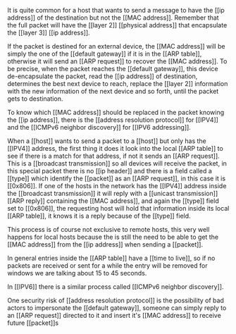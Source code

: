 It is quite common for a host that wants to send a message to have the [[ip address]] of the destination but not the [[MAC address]].
Remember that the full packet will have the [[layer 2]] [[physical address]] that encapsulate the [[layer 3]] [[ip address]].

If the packet is destined for an external device, the [[MAC address]] will be simply the one of the [[default gateway]] if it is in the [[ARP table]], otherwise it will send an [[ARP request]] to recover the [[MAC address]]. To be precise, when the packet reaches the [[default gateway]], this device de-encapsulate the packet, read the [[ip address]] of destination, determines the best next device to reach, replace the [[layer 2]] information with the new information of the next device and so forth, until the packet gets to destination.

To know which [[MAC address]] should be replaced in the packet knowing the [[ip address]], there is the [[address resolution protocol]] for [[IPV4]] and the [[ICMPv6 neighbor discovery]] for [[IPV6 addressing]].

When a [[host]] wants to send a packet to a [[host]] but only has the [[IPV4]] address, the first thing it does it look into the local [[ARP table]] to see if there is a match for that address, if not it sends an [[ARP request]]. This is a [[broadcast transmission]] so all devices will receive the packet, in this special packet there is no [[ip header]] and there is a field called a [[type]] which identify the [[packet]] as an [[ARP request]], in this case it is [[0x806]].
If one of the hosts in the network has the [[IPV4]] address inside the [[broadcast transmission]] it will reply with a [[unicast transmission]] [[ARP reply]] containing the [[MAC address]], and again the [[type]] field set to [[0x806]], the requesting host will hold that information inside its local [[ARP table]], it knows it is a reply because of the [[type]] field.

This process is of course not exclusive to remote hosts, this very well happens for local hosts because the is still the need to be able to get the [[MAC address]] from the [[ip address]] when sending a [[packet]].

In general entries inside the [[ARP table]] have a [[time to live]], so if no packets are received or sent for a while the entry will be removed for windows we are talking about 15 to 45 seconds.

In [[IPV6]] there is a similar process called [[ICMPv6 neighbor discovery]].

One security risk of [[address resolution protocol]] is the possibility of bad actors to impersonate the [[default gateway]], someone can simply reply to an [[ARP request]] directed to it and insert it's [[MAC address]] to receive future [[packet]]s